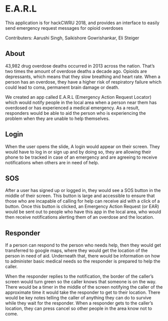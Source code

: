 # E.A.R.L
This application is for hackCWRU 2018, and provides an interface to easily send emergency request messages for opioid overdoses

Contributers: Aarushi Singh, Saikishore Gowrishankar, Eli Steiger

## About
43,982 drug overdose deaths occurred in 2013 across the nation. That’s two times the amount of overdose deaths a decade ago. Opioids are depressants, which means that they slow breathing and heart rate. When a person has an overdose, they have a higher risk of respiratory failure which could lead to coma, permanent brain damage or death. 

We created an app called E.A.R.L (Emergency Action Request Locator) which would notify people in the local area when a person near them has overdosed or has experienced a medical emergency. As a result, responders would be able to aid the person who is experiencing the problem when they are unable to help themselves.

## Login
When the user opens the slide, A login would appear on their screen. They would have to log in or sign up and by doing so, they are allowing their phone to be tracked in case of an emergency and are agreeing to receive notifications when others are in need of help.

## SOS
After a user has signed up or logged in, they would see a SOS button in the middle of their screen. This button is large and accessible to ensure that those who are incapable of calling for help can receive aid with a click of a button. Once this button is clicked, an Emergency Action Request (or EAR) would be sent out to people who have this app in the local area, who would then receive notifications alerting them of an overdose and the location. 

## Responder
If a person can respond to the person who needs help, then they would get transferred to google maps, where they would get the location of the person in need of aid. Underneath that, there would be information on how to administer basic medical needs so the responder is prepared to help the caller.

When the responder replies to the notification, the border of the caller’s screen would turn green so the caller knows that someone is on the way. There would be a timer in the middle of the screen notifying the caller of the approximate time it would take the responder to get to their location. There would be key notes telling the caller of anything they can do to survive while they wait for the responder. When a responder gets to the caller’s location, they can press cancel so other people in the area know not to come.


